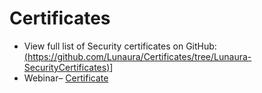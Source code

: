 # Certificates
- View full list of Security certificates on GitHub: [(https://github.com/Lunaura/Certificates/tree/Lunaura-SecurityCertificates)](https://github.com/Lunaura/Certificates/tree/Lunaura-SecurityCertificates)]
- Webinar– [Certificate]()

